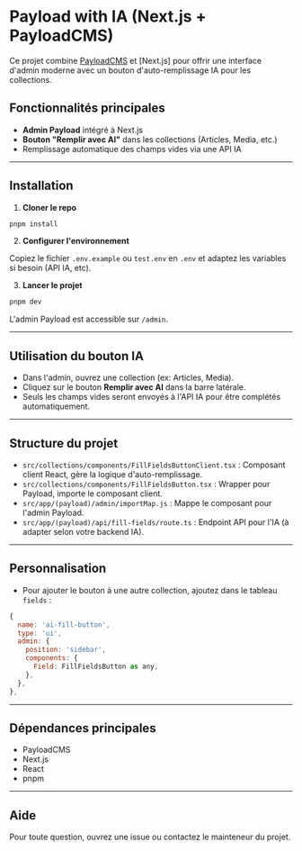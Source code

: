 # Payload with IA (Next.js + PayloadCMS)

Ce projet combine [PayloadCMS](https://payloadcms.com/) et [Next.js] pour offrir une interface d'admin moderne avec un bouton d'auto-remplissage IA pour les collections.

## Fonctionnalités principales
- **Admin Payload** intégré à Next.js
- **Bouton "Remplir avec AI"** dans les collections (Articles, Media, etc.)
- Remplissage automatique des champs vides via une API IA

---

## Installation

1. **Cloner le repo**

```bash
pnpm install
```

2. **Configurer l'environnement**

Copiez le fichier `.env.example` ou `test.env` en `.env` et adaptez les variables si besoin (API IA, etc).

3. **Lancer le projet**

```bash
pnpm dev
```

L'admin Payload est accessible sur `/admin`.

---

## Utilisation du bouton IA

- Dans l'admin, ouvrez une collection (ex: Articles, Media).
- Cliquez sur le bouton **Remplir avec AI** dans la barre latérale.
- Seuls les champs vides seront envoyés à l'API IA pour être complétés automatiquement.

---

## Structure du projet

- `src/collections/components/FillFieldsButtonClient.tsx` : Composant client React, gère la logique d'auto-remplissage.
- `src/collections/components/FillFieldsButton.tsx` : Wrapper pour Payload, importe le composant client.
- `src/app/(payload)/admin/importMap.js` : Mappe le composant pour l'admin Payload.
- `src/app/(payload)/api/fill-fields/route.ts` : Endpoint API pour l'IA (à adapter selon votre backend IA).

---

## Personnalisation

- Pour ajouter le bouton à une autre collection, ajoutez dans le tableau `fields` :

```js
{
  name: 'ai-fill-button',
  type: 'ui',
  admin: {
    position: 'sidebar',
    components: {
      Field: FillFieldsButton as any,
    },
  },
},
```

---

## Dépendances principales
- PayloadCMS
- Next.js
- React
- pnpm

---

## Aide

Pour toute question, ouvrez une issue ou contactez le mainteneur du projet.
